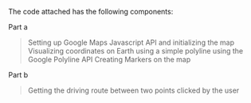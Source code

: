 The code attached has the following components: 

Part a
> Setting up Google Maps Javascript API and initializing the map
> Visualizing coordinates on Earth using a simple polyline using the Google Polyline API
> Creating Markers on the map

Part b
>Getting the driving route between two points clicked by the user
